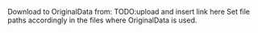 Download to OriginalData from: TODO:upload and insert link here
Set file paths accordingly in the files where OriginalData is used.